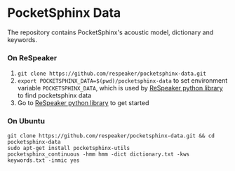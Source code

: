 PocketSphinx Data
=================

The repository contains PocketSphinx's acoustic model, dictionary and keywords.


### On ReSpeaker
1. `git clone https://github.com/respeaker/pocketsphinx-data.git`
2. `export POCKETSPHINX_DATA=$(pwd)/pocketsphinx-data` to set environment variable `POCKETSPHINX_DATA`, which is used by [ReSpeaker python library](https://github.com/respeaker/respeaker_python_library) to find pocketsphinx data
2. Go to [ReSpeaker python library](https://github.com/respeaker/respeaker_python_library) to get started

### On Ubuntu
```
git clone https://github.com/respeaker/pocketsphinx-data.git && cd pocketsphinx-data
sudo apt-get install pocketsphinx-utils
pocketsphinx_continuous -hmm hmm -dict dictionary.txt -kws keywords.txt -inmic yes
```


